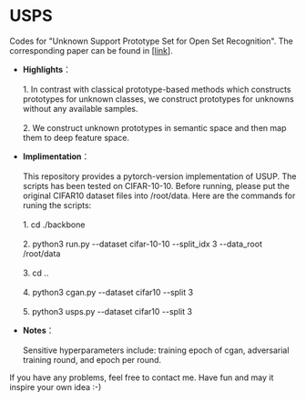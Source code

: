 # USPS
Codes for "Unknown Support Prototype Set for Open Set Recognition". The corresponding paper can be found in \[[link](https://link.springer.com/article/10.1007/s11263-025-02384-9)\]. <br>
* **Highlights**：<br><br>1. In contrast with classical prototype-based methods which constructs prototypes for unknown classes, we construct prototypes for unknowns without any available samples.<br><br>2. We construct unknown prototypes in semantic space and then map them to deep feature space.
* **Implimentation**：<br><br>This repository provides a pytorch-version implementation of USUP. The scripts has been tested on CIFAR-10-10. Before running, please put the original CIFAR10 dataset files into /root/data. Here are the commands for runing the scripts:<br><br>1. cd ./backbone<br><br>2. python3 run.py --dataset cifar-10-10 --split_idx 3  --data_root /root/data<br><br>3. cd ..<br><br>4. python3 cgan.py --dataset cifar10 --split 3<br><br>5. python3 usps.py --dataset cifar10 --split 3<br>


* **Notes**：<br><br>Sensitive hyperparameters include: training epoch of cgan, adversarial training round, and epoch per round.
 
If you have any problems, feel free to contact me. Have fun and may it inspire your own idea :-)
